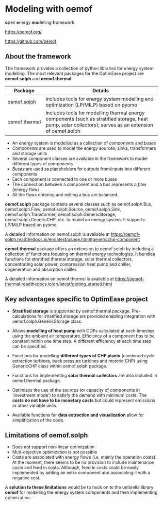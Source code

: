 # Modeling with oemof
**o**pen **e**nergy **mo**delling **f**ramework

https://oemof.org/

https://github.com/oemof

## About the framework
The framework provides a collection of python libraries for energy system modelling. The most relevant packages for the OptimEase project are **oemof.solph** and **oemof.thermal**.

Package | Details
------- | -------
oemof.solph   | includes tools for energy system modelling and optimization (LP/MILP) based on pyomo
oemof.thermal | includes tools for modelling thermal energy components (such as stratified storage, heat pump, solar collectors); serves as an extension of oemof.solph

- An energy system is modelled as a collection of *components* and *buses* 
- *Components* are used to model the energy sources, sinks, transformers and storage units 
- Several component classes are available in the framework to model different types of components 
- *Buses* are used as placeholders for outputs from/inputs into different components 
- Each component is connected to one or more buses
- The connection between a component and a bus represents a *flow* (energy flow) 
- All the flows entering and exiting a bus are balanced.

**oemof.solph** package contains several classes such as oemof.solph.Bus, oemof.solph.Flow, oemof.solph.Source, oemof.solph.Sink, oemof.solph.Transformer, oemof.solph.GenericStorage, oemof.solph.GenericCHP, etc. to model an energy system. It supports LP/MILP based on pyomo.

A detailed information on oemof.solph is available at https://oemof-solph.readthedocs.io/en/latest/usage.html#genericchp-component

**oemof.thermal** package offers an extension to oemof.solph by including a collection of functions focusing on thermal energy technologies. It bundles functions for stratified thermal storage, solar thermal collectors, concentrating solar power, compression heat pump and chiller, cogeneration and absorption chiller.

A detailed information on oemof.thermal is available at https://oemof-thermal.readthedocs.io/en/latest/getting_started.html

## Key advantages specific to OptimEase project
  
* **Stratified storage** is supported by oemof.thermal package. Pre-calculations for stratified storage are provided enabling integration with oemof.solph.GenericStorage class. 
  
* Allows **modelling of heat pump** with COPs calculated at each timestep using the ambient air temperature. Efficiency of a component has to be constant within one time step. A different efficiency at each time step can be specified.

* Functions for modelling **different types of CHP plants** (combined cycle extraction turbines, back pressure turbines and motoric CHP) using GenericCHP class within oemof.solph package.

* Functions for implementing **solar thermal collectors** are also included in oemof.thermal package.

* Optimizes the use of the sources (or capacity of components in 'investment mode') to satisfy the demand with minimum costs. The **costs do not have to be monetary costs** but could represent emissions or other variable units.

* Available functions for **data extraction and visualization** allow for simplification of the code. 

## Limitations of oemof.solph

* Does not support non-linear optimization
* Muti-objective optimization is not possible 
* Costs are associated with energy flows (i.e. mainly the operation costs). At the moment, there seems to be no provision to include maintenance costs and feed in costs. Although, feed in costs could be easily implemented by adding an extra component and associating it with a negative cost.

A **solution to these limitations** would be to hook on to the umbrella library **oemof** for modelling the energy system components and then implementing optimization.
